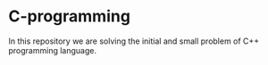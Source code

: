 # C-programming
In this repository we are solving the initial and small problem of C++ programming language.
